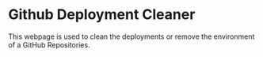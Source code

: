 # Github Deployment Cleaner

This webpage is used to clean the deployments or remove the environment of a GitHub Repositories. 


